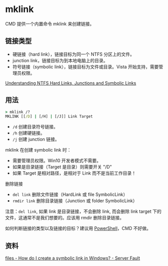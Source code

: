 # mklink

CMD 提供一个内置命令 mklink 来创建链接。

## 链接类型

- 硬链接（hard link），链接目标为同一个 NTFS 分区上的文件。
- junction link，链接目标为到本地电脑上的目录。
- 符号链接（symbolic link），链接目标为文件或目录。Vista 开始支持，需要管理员权限。

[Understanding NTFS Hard Links, Junctions and Symbolic Links](http://www.2brightsparks.com/resources/articles/NTFS-Hard-Links-Junctions-and-Symbolic-Links.pdf)

## 用法

```bat
> mklink /?
MKLINK [[/D] | [/H] | [/J]] Link Target
```

- `/d` 创建目录符号链接。
- `/h` 创建硬链接。
- `/j` 创建 junction 链接。

mklink 在创建 symbolic link 时：

- 需要管理员权限。Win10 开发者模式不需要。
- 如果是目录链接（Target 是目录）则需要开关 "/D"
- 如果 Target 是相对路径，是相对于 Link 而不是当前工作目录！

删除链接

- `del link` 删除文件链接（HardLink 或 file SymbolicLink）
- `rmdir link` 删除目录链接（Junction 或 folder SymbolicLink）

注意：`del link`, 如果 link 是目录链接，不会删除 link, 而会删除 link target 下的文件，这通常不是我们想要的。应该用 rmdir 删除目录链接。

如何判断链接的类型以及链接的目标？建议用 [PowerShell](/powershell/tasks/symlink.md)，CMD 不好做。


## 资料

[files - How do I create a symbolic link in Windows? - Server Fault](https://serverfault.com/questions/7109/how-do-i-create-a-symbolic-link-in-windows)
